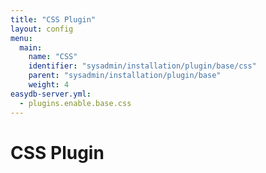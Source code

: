 ```yaml
---
title: "CSS Plugin"
layout: config
menu:
  main:
    name: "CSS"
    identifier: "sysadmin/installation/plugin/base/css"
    parent: "sysadmin/installation/plugin/base"
    weight: 4
easydb-server.yml:
  - plugins.enable.base.css
---
```

# CSS Plugin